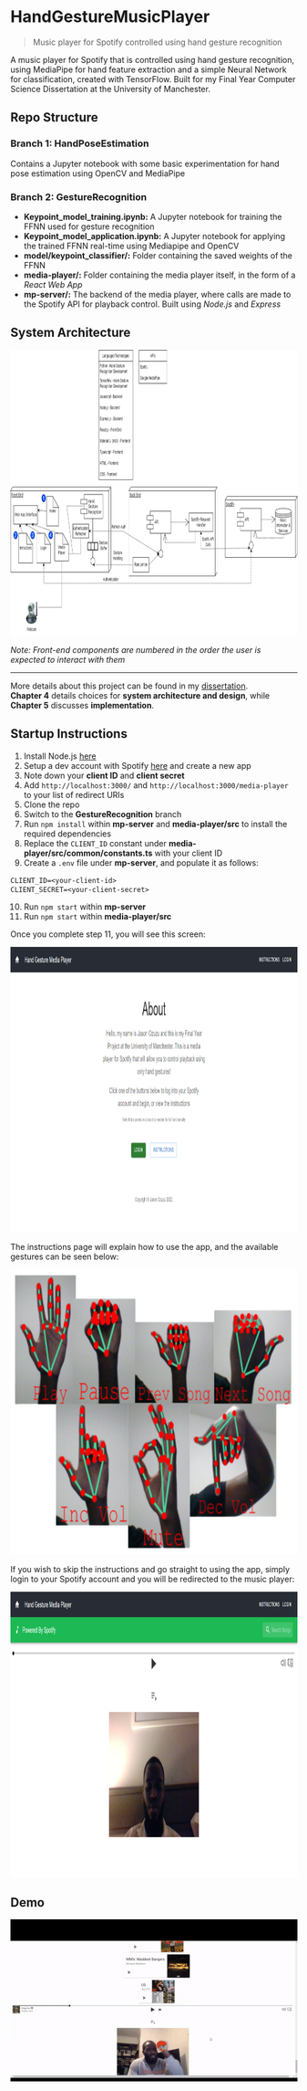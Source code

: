# HandGestureMusicPlayer
> Music player for Spotify controlled using hand gesture recognition

A music player for Spotify that is controlled using hand gesture recognition, using MediaPipe for hand feature extraction and a simple Neural Network for classification, created with TensorFlow.
Built for my Final Year Computer Science Dissertation at the University of Manchester.

## Repo Structure

### Branch 1: HandPoseEstimation
Contains a Jupyter notebook with some basic experimentation for hand pose estimation using OpenCV and MediaPipe

### Branch 2: GestureRecognition
- **Keypoint_model_training.ipynb:** A Jupyter notebook for training the FFNN used for gesture recognition
- **Keypoint_model_application.ipynb:** A Jupyter notebook for applying the trained FFNN real-time using Mediapipe and OpenCV
- **model/keypoint_classifier/:** Folder containing the saved weights of the FFNN
- **media-player/:** Folder containing the media player itself, in the form of a _React Web App_
- **mp-server/:** The backend of the media player, where calls are made to the Spotify API for playback control. Built using _Node.js_ and _Express_

## System Architecture

<img src="https://github.com/JayO-1/HandGestureMusicPlayer/blob/main/images/Disso%20Final%20Design.drawio.png?raw=true" alt="Architecture Diagram" width="1000" height="500">

_Note: Front-end components are numbered in the order the user is expected to interact with them_

---

More details about this project can be found in my [dissertation](https://www.overleaf.com/read/spnxstqsgfzh). <br/>
**Chapter 4** details choices for **system architecture and design**, while **Chapter 5** discusses **implementation**.

## Startup Instructions

1. Install Node.js [here](https://nodejs.org/en/download)
2. Setup a dev account with Spotify [here](https://developer.spotify.com/) and create a new app
3. Note down your **client ID** and **client secret**
4. Add `http://localhost:3000/` and `http://localhost:3000/media-player` to your list of redirect URIs
5. Clone the repo
6. Switch to the **GestureRecognition** branch
7. Run `npm install` within **mp-server** and **media-player/src** to install the required dependencies
8. Replace the `CLIENT_ID` constant under **media-player/src/common/constants.ts** with your client ID
9. Create a `.env` file under **mp-server**, and populate it as follows:
```
CLIENT_ID=<your-client-id>
CLIENT_SECRET=<your-client-secret>
```
10. Run `npm start` within **mp-server**
11. Run `npm start` within **media-player/src**

Once you complete step 11, you will see this screen:

<img src="https://github.com/JayO-1/HandGestureMusicPlayer/blob/main/images/Disso%20homepage.png?raw=true" alt="Homepage" width="1000" height="500">

The instructions page will explain how to use the app, and the available gestures can be seen below:

<img src="https://github.com/JayO-1/HandGestureMusicPlayer/blob/main/images/available_hand_gestures-removebg-preview.png?raw=true" alt="Hand Gestures" width="700" height="500">

If you wish to skip the instructions and go straight to using the app, simply login to your Spotify account and
you will be redirected to the music player:

<img src="https://github.com/JayO-1/HandGestureMusicPlayer/blob/main/images/Disso%20Media%20Player%20Page.png?raw=true" alt="Media Player Page" width="900" height="500">

## Demo

![Demo](https://github.com/JayO-1/HandGestureMusicPlayer/blob/main/images/Disso%20Demo.gif)
